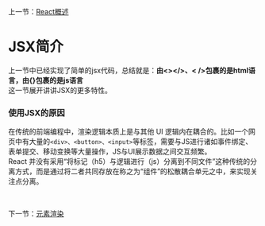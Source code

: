 上一节：[React概述](base\React\React概述.md)

# JSX简介

上一节中已经实现了简单的jsx代码，总结就是：**由<></>、< />包裹的是html语言，由{}包裹的是js语言**  
这一节展开讲讲JSX的更多特性。

### 使用JSX的原因

在传统的前端编程中，渲染逻辑本质上是与其他 UI 逻辑内在耦合的。比如一个网页中有大量的`<div>、<button>、<input>`等标签，需要与JS进行诸如事件绑定、表单提交、移动变换等大量操作，JS与UI展示数据之间交互频繁。  
React 并没有采用“将标记（h5）与逻辑进行（js）分离到不同文件”这种传统的分离方式，而是通过将二者共同存放在称之为“组件”的松散耦合单元之中，来实现关注点分离。



<br />

下一节：[元素渲染]()